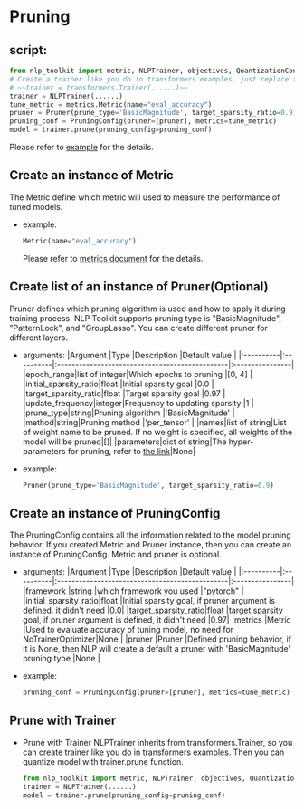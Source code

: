 # Pruning
## script:
```python
from nlp_toolkit import metric, NLPTrainer, objectives, QuantizationConfig,
# Create a trainer like you do in transformers examples, just replace transformers.Trainer with NLPTrainer
# ~~trainer = transformers.Trainer(......)~~
trainer = NLPTrainer(......)
tune_metric = metrics.Metric(name="eval_accuracy")
pruner = Pruner(prune_type='BasicMagnitude', target_sparsity_ratio=0.9)
pruning_conf = PruningConfig(pruner=[pruner], metrics=tune_metric)
model = trainer.prune(pruning_config=pruning_conf)
```
Please refer to [example](../examples/optimize/pytorch/huggingface/text-classification/pruning/run_glue.py) for the details.

## Create an instance of Metric
The Metric define which metric will used to measure the performance of tuned models.
- example:
    ```python
    Metric(name="eval_accuracy")
    ```

    Please refer to [metrics document](metrics.md) for the details.

## Create list of an instance of Pruner(Optional)
Pruner defines which pruning algorithm is used and how to apply it during training process. NLP Toolkit supports pruning type is "BasicMagnitude", "PatternLock", and "GroupLasso". You can create different pruner for different layers.

- arguments:
    |Argument   |Type       |Description                                        |Default value    |
    |:----------|:----------|:-----------------------------------------------|:----------------|
    |epoch_range|list of integer|Which epochs to pruning                     |[0, 4]           |
    |initial_sparsity_ratio|float |Initial sparsity goal                     |0.0              |
    |target_sparsity_ratio|float  |Target sparsity goal                      |0.97             |
    |update_frequency|integer|Frequency to updating sparsity                 |1                |
    |prune_type|string|Pruning algorithm                                     |'BasicMagnitude' |
    |method|string|Pruning method                                            |'per_tensor' |
    |names|list of string|List of weight name to be pruned. If no weight is specified, all weights of the model will be pruned|[]|
    |parameters|dict of string|The hyper-parameters for pruning, refer to [the link](https://github.com/intel/neural-compressor/blob/master/docs/pruning.md)|None|

- example:
    ```python
    Pruner(prune_type='BasicMagnitude', target_sparsity_ratio=0.9)
    ```

## Create an instance of PruningConfig
The PruningConfig contains all the information related to the model pruning behavior. If you created Metric and Pruner instance, then you can create an instance of PruningConfig. Metric and pruner is optional.

- arguments:
    |Argument   |Type       |Description                                        |Default value    |
    |:----------|:----------|:-----------------------------------------------|:----------------|
    |framework  |string     |which framework you used                        |"pytorch"        |
    |initial_sparsity_ratio|float |Initial sparsity goal, if pruner argument is defined, it didn't need                       |0.0|
    |target_sparsity_ratio|float |target sparsity goal, if pruner argument is defined, it didn't need                       |0.97|
    |metrics    |Metric    |Used to evaluate accuracy of tuning model, no need for NoTrainerOptimizer|None    |
    |pruner |Pruner    |Defined pruning behavior, if it is None, then NLP will create a default a pruner with 'BasicMagnitude' pruning type                                  |None              |

- example:
    ```python
    pruning_conf = PruningConfig(pruner=[pruner], metrics=tune_metric)
    ```

## Prune with Trainer
- Prune with Trainer
    NLPTrainer inherits from transformers.Trainer, so you can create trainer like you do in transformers examples. Then you can quantize model with trainer.prune function.
    ```python
    from nlp_toolkit import metric, NLPTrainer, objectives, QuantizationConfig,
    trainer = NLPTrainer(......)
    model = trainer.prune(pruning_config=pruning_conf)
    ```
